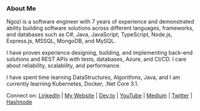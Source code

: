 ### About Me

<!--
**nskalu/nskalu** is a ✨ _special_ ✨ repository because its `README.md` (this file) appears on your GitHub profile.

Here are some ideas to get you started:

- 🔭 I’m currently working on ...
- 🌱 I’m currently learning ...
- 👯 I’m looking to collaborate on ...
- 🤔 I’m looking for help with ...
- 💬 Ask me about ...
- 📫 How to reach me: ...
- 😄 Pronouns: ...
- ⚡ Fun fact: ...
-->

Ngozi is a software engineer with 7 years of experience and demonstrated ability building software solutions across different languages, frameworks, and databases such as C#, Java, JavaScript, TypeScript, Node.js, Express.js, MSSQL, MongoDB, and MySQL.

I have proven experience designing, building, and implementing back-end solutions and REST APIs with tests, databases, Azure, and CI/CD. I care about reliability, scalability, and performance.

I have spent time learning DataStructures, Algorithms, Java, and I am currently learning Kubernetes, Docker, .Net Core 3.1.

Connect on: [LinkedIn](https://www.linkedin.com/in/ngozi-kalu-b82058149/) | [My Website](http://kalungozi.com/) | [Dev.to](https://dev.to/nskalu) | [YouTube](https://www.youtube.com/channel/UCbnJuFzZHA5qCLMy1XcKc9w) | [Medium](https://kalungozi.medium.com/) | [Twitter](https://twitter.com/nollykalz) | [Hashnode](https://hashnode.com/@nollykalz)
